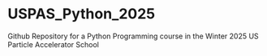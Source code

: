 # USPAS_Python_2025
Github Repository for a Python Programming course in the Winter 2025 US Particle Accelerator School
